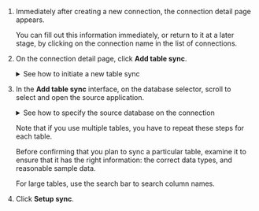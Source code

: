 1. Immediately after creating a new connection, the connection detail page appears.

   You can fill out this information immediately, or return to it at a later stage, by clicking on the connection name in the list of connections.

2. On the connection detail page, click **Add table sync**.

    <details>
    <summary>See how to initiate a new table sync</summary>
    <p><img src="../../images/dataflow-add-table-sync.png" alt="Add table sync"></p></details>

3. In the **Add table sync** interface, on the database selector, scroll to select and open the source application.


   <details>
     <summary>See how to specify the source database on the connection</summary>
     <p><img src="../../images/dataflow-select-applications.png" alt="Select application"></p></details>

   Note that if you use multiple tables, you have to repeat these steps for each table.

   Before confirming that you plan to sync a particular table, examine it to ensure that it has the right information: the correct data types, and reasonable sample data.

   For large tables, use the search bar to search column names.

5. Click **Setup sync**.   
